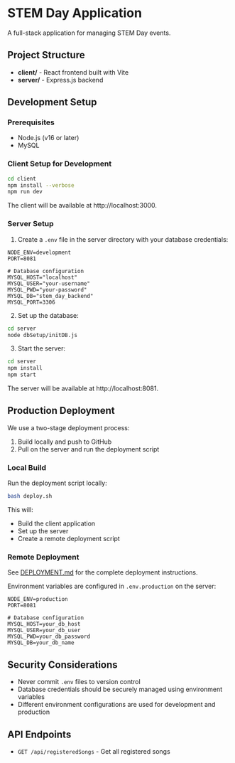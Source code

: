# STEM Day Application

A full-stack application for managing STEM Day events.

## Project Structure

- **client/** - React frontend built with Vite
- **server/** - Express.js backend

## Development Setup

### Prerequisites

- Node.js (v16 or later)
- MySQL

### Client Setup for Development

```bash
cd client
npm install --verbose
npm run dev
```

The client will be available at http://localhost:3000.

### Server Setup

1. Create a `.env` file in the server directory with your database credentials:

```
NODE_ENV=development
PORT=8081

# Database configuration
MYSQL_HOST="localhost"
MYSQL_USER="your-username"
MYSQL_PWD="your-password"
MYSQL_DB="stem_day_backend"
MYSQL_PORT=3306
```

2. Set up the database:

```bash
cd server
node dbSetup/initDB.js
```

3. Start the server:

```bash
cd server
npm install
npm start
```

The server will be available at http://localhost:8081.

## Production Deployment

We use a two-stage deployment process:

1. Build locally and push to GitHub
2. Pull on the server and run the deployment script

### Local Build

Run the deployment script locally:

```bash
bash deploy.sh
```

This will:
- Build the client application
- Set up the server
- Create a remote deployment script

### Remote Deployment

See [DEPLOYMENT.md](DEPLOYMENT.md) for the complete deployment instructions.

Environment variables are configured in `.env.production` on the server:

```
NODE_ENV=production
PORT=8081

# Database configuration
MYSQL_HOST=your_db_host
MYSQL_USER=your_db_user
MYSQL_PWD=your_db_password
MYSQL_DB=your_db_name
```

## Security Considerations

- Never commit `.env` files to version control
- Database credentials should be securely managed using environment variables
- Different environment configurations are used for development and production

## API Endpoints

- `GET /api/registeredSongs` - Get all registered songs